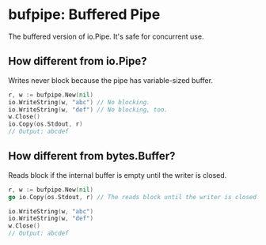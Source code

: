 # bufpipe: Buffered Pipe

The buffered version of io.Pipe. It's safe for concurrent use.

## How different from io.Pipe?

Writes never block because the pipe has variable-sized buffer.

```Go
r, w := bufpipe.New(nil)
io.WriteString(w, "abc") // No blocking.
io.WriteString(w, "def") // No blocking, too.
w.Close()
io.Copy(os.Stdout, r)
// Output: abcdef
```

## How different from bytes.Buffer?

Reads block if the internal buffer is empty until the writer is closed.

```Go
r, w := bufpipe.New(nil)
go io.Copy(os.Stdout, r) // The reads block until the writer is closed.

io.WriteString(w, "abc")
io.WriteString(w, "def")
w.Close()
// Output: abcdef
```
